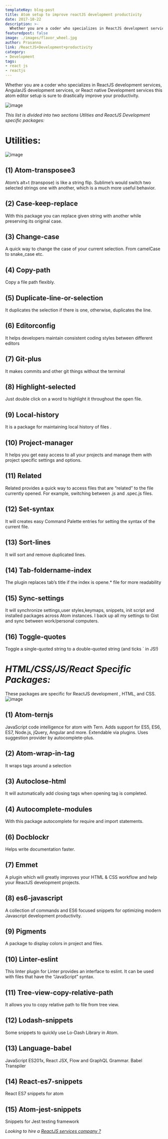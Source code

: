 ```yaml
---
templateKey: blog-post
title: Atom setup to improve reactJS development productivity
date: 2017-10-22
description: >-
  Whether you are a coder who specializes in ReactJS development services, AngularJS development services, or React native Development services this atom editor setup is sure to drastically improve your productivity. &nbsp; &nbsp; This list is divided into two sections Utlities
featuredpost: false
image: ./images/flavor_wheel.jpg
author: Prasanna
link: /ReactJS+Development+productivity
category:
- Development
tags: 
- react js
- reactjs
---
```

Whether you are a coder who specializes in ReactJS development services, AngularJS development services, or React native Development services this atom editor setup is sure to drastically improve your productivity.

 ![image](./images/1508558233_tmp_images__1_.jpg) 

_This list is divided into two sections Utlities and ReactJS Development specific packages:_

 
# Utilities:

 ![image](./images/1508647118_tmp_3.jpg) 
 
## (1) Atom-transposee3

Atom’s alt+t (transpose) is like a string flip. Sublime’s would switch two selected strings one with another, which is a much more useful behavior.

## (2) Case-keep-replace

With this package you can replace given string with another while preserving its original case.

## (3) Change-case

A quick way to change the case of your current selection. From camelCase to snake_case etc.

## (4) Copy-path

Copy a file path flexibly.

## (5) Duplicate-line-or-selection

It duplicates the selection if there is one, otherwise, duplicates the line.

## (6) Editorconfig

It helps developers maintain consistent coding styles between different editors

## (7) Git-plus

It makes commits and other git things without the terminal

## (8) Highlight-selected

Just double click on a word to highlight it throughout the open file.

## (9) Local-history

It is a package for maintaining local history of files .

## (10) Project-manager

It helps you get easy access to all your projects and manage them with project specific settings and options.

## (11) Related

Related provides a quick way to access files that are “related” to the file currently opened. For example, switching between .js and .spec.js files.

## (12) Set-syntax

It will creates easy Command Palette entries for setting the syntax of the current file.

## (13) Sort-lines

It will sort and remove duplicated lines.

## (14) Tab-foldername-index

The plugin replaces tab’s title if the index is opene.* file for more readability

## (15) Sync-settings

It will synchronize settings,user styles,keymaps, snippets, init script and installed packages across Atom instances. I back up all my settings to Gist and sync between work/personal computers.

## (16) Toggle-quotes

Toggle a single-quoted string to a double-quoted string (and ticks ` in JS!)

# _HTML/CSS/JS/React Specific Packages:_
These packages are specific for ReactJS development , HTML, and CSS.
![image](./images/1508642504_tmp_atom-icon.jpg)
## (1) Atom-ternjs

JavaScript code intelligence for atom with Tern. Adds support for ES5, ES6, ES7, Node.js, jQuery, Angular and more. Extendable via plugins. Uses suggestion provider by autocomplete-plus.

## (2) Atom-wrap-in-tag

It wraps tags around a selection

## (3) Autoclose-html

It will automatically add closing tags when opening tag is completed.

## (4) Autocomplete-modules

With this package autocomplete for require and import statements.

## (6) Docblockr

Helps write documentation faster.

## (7) Emmet

A plugin which will greatly improves your HTML & CSS workflow and help your  ReactJS development projects.

## (8) es6-javascript

A collection of commands and ES6 focused snippets for optimizing modern Javascript development productivity.

## (9) Pigments

A package to display colors in project and files.

## (10) Linter-eslint

This linter plugin for Linter provides an interface to eslint. It can be used with files that have the “JavaScript” syntax.

## (11) Tree-view-copy-relative-path

It allows you to copy relative path to file from tree view.

## (12) Lodash-snippets

Some snippets to quickly use Lo-Dash Library in Atom.

## (13) Language-babel

JavaScript ES201x, React JSX, Flow and GraphQL Grammar. Babel Transpiler

## (14) React-es7-snippets

React ES7 snippets for atom

## (15) Atom-jest-snippets

Snippets for Jest testing framework

_Looking to hire a [ReactJS services company ?](/)_

